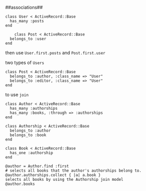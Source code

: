 ##associations##

    class User < ActiveRecord::Base
      has_many :posts
    end

        class Post < ActiveRecord::Base
      belongs_to :user
    end

then use `User.first.posts` and `Post.first.user`


two types of `Users`

    class Post < ActiveRecord::Base
      belongs_to :author, :class_name => "User"
      belongs_to :editor, :class_name => "User"
    end


to use `join`

    class Author < ActiveRecord::Base
      has_many :authorships
      has_many :books, :through => :authorships
    end

    class Authorship < ActiveRecord::Base
      belongs_to :author
      belongs_to :book
    end

    class Book < ActiveRecord::Base
      has_one :authorship
    end

    @author = Author.find :first
    # selects all books that the author's authorships belong to.
    @author.authorships.collect { |a| a.book }
    selects all books by using the Authorship join model
    @author.books 